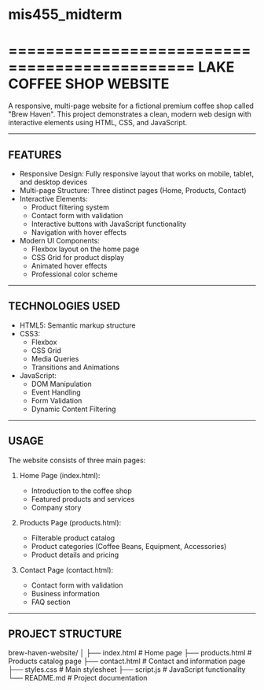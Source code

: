 # mis455_midterm

==============================================
LAKE COFFEE SHOP WEBSITE
==============================================

A responsive, multi-page website for a fictional premium coffee shop called "Brew Haven". This project demonstrates a clean, modern web design with interactive elements using HTML, CSS, and JavaScript.


-----------------
FEATURES
-----------------

* Responsive Design: Fully responsive layout that works on mobile, tablet, and desktop devices
* Multi-page Structure: Three distinct pages (Home, Products, Contact)
* Interactive Elements:
  - Product filtering system
  - Contact form with validation
  - Interactive buttons with JavaScript functionality
  - Navigation with hover effects
* Modern UI Components:
  - Flexbox layout on the home page
  - CSS Grid for product display
  - Animated hover effects
  - Professional color scheme

-----------------
TECHNOLOGIES USED
-----------------

* HTML5: Semantic markup structure
* CSS3: 
  - Flexbox
  - CSS Grid
  - Media Queries
  - Transitions and Animations
* JavaScript: 
  - DOM Manipulation
  - Event Handling
  - Form Validation
  - Dynamic Content Filtering


-----------------
USAGE
-----------------

The website consists of three main pages:

1. Home Page (index.html): 
   - Introduction to the coffee shop
   - Featured products and services
   - Company story

2. Products Page (products.html):
   - Filterable product catalog
   - Product categories (Coffee Beans, Equipment, Accessories)
   - Product details and pricing

3. Contact Page (contact.html):
   - Contact form with validation
   - Business information
   - FAQ section

-----------------
PROJECT STRUCTURE
-----------------

brew-haven-website/
│
├── index.html          # Home page
├── products.html       # Products catalog page
├── contact.html        # Contact and information page
├── styles.css          # Main stylesheet
├── script.js           # JavaScript functionality
└── README.md           # Project documentation

